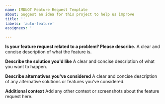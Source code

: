 ```yaml
---
name: IMDbOT Feature Request Template
about: Suggest an idea for this project to help us improve
title: ''
labels: 'auto-feature'
assignees: ''

---
```


**Is your feature request related to a problem? Please describe.**
A clear and concise description of what the feature is.

**Describe the solution you'd like**
A clear and concise description of what you want to happen.

**Describe alternatives you've considered**
A clear and concise description of any alternative solutions or features you've considered.

**Additional context**
Add any other context or screenshots about the feature request here.

